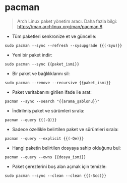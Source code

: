# pacman

> Arch Linux paket yönetim aracı.
> Daha fazla bilgi: <https://man.archlinux.org/man/pacman.8>.

- Tüm paketleri senkronize et ve güncelle:

`sudo pacman --sync --refresh --sysupgrade {{(-Syu)}}`

- Yeni bir paket indir:

`sudo pacman --sync {{paket_ismi}}`

- Bir paket ve bağlılıklarını sil:

`sudo pacman --remove --recursive {{paket_ismi}}`

- Paket veritabanını girilen ifade ile arat:

`pacman --sync --search "{{arama_şablonu}}"`

- İndirilmiş paket ve sürümleri sırala:

`pacman --query {{(-Q)}}`

- Sadece özellikle belirtilen paket ve sürümleri sırala:

`pacman --query --explicit {{(-Qe)}}`

- Hangi paketin belirtilen dosyaya sahip olduğunu bul:

`pacman --query --owns {{dosya_ismi}}`

- Paket çerezlerini boş alan açmak için temizle:

`sudo pacman --sync --clean --clean {{(-Scc)}}`
